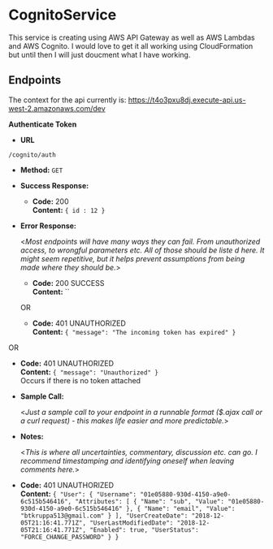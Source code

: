 # CognitoService
This service is creating using AWS API Gateway as well as AWS Lambdas and AWS Cognito. I would love to get it all working using CloudFormation but until then I will just doucment what I have working.

## Endpoints
  The context for the api currently is: https://t4o3pxu8dj.execute-api.us-west-2.amazonaws.com/dev

**Authenticate Token**

* **URL**

 `/cognito/auth`

* **Method:**
  `GET`

* **Success Response:**
  * **Code:** 200  
    **Content:** `{ id : 12 }`
 
* **Error Response:**

  <_Most endpoints will have many ways they can fail. From unauthorized access, to wrongful parameters etc. All of those should be liste d here. It might seem repetitive, but it helps prevent assumptions from being made where they should be._>

  * **Code:** 200 SUCCESS <br />
    **Content:** ``

  OR

  * **Code:** 401 UNAUTHORIZED <br />
    **Content:** `{
    "message": "The incoming token has expired"
    }`
 
 OR 
 
 * **Code:** 401 UNAUTHORIZED <br />
    **Content:** `{
    "message": "Unauthorized"
    }`  
    Occurs if there is no token attached

* **Sample Call:**

  <_Just a sample call to your endpoint in a runnable format ($.ajax call or a curl request) - this makes life easier and more predictable._> 

* **Notes:**

  <_This is where all uncertainties, commentary, discussion etc. can go. I recommend timestamping and identifying oneself when leaving comments here._> 




* **Code:** 401 UNAUTHORIZED <br />
    **Content:** `{
      "User": {
          "Username": "01e05880-930d-4150-a9e0-6c515b546416",
          "Attributes": [
              {
                  "Name": "sub",
                  "Value": "01e05880-930d-4150-a9e0-6c515b546416"
              },
              {
                  "Name": "email",
                  "Value": "btkruppa513@gmail.com"
              }
          ],
          "UserCreateDate": "2018-12-05T21:16:41.771Z",
          "UserLastModifiedDate": "2018-12-05T21:16:41.771Z",
          "Enabled": true,
          "UserStatus": "FORCE_CHANGE_PASSWORD"
      }
  }`
  
